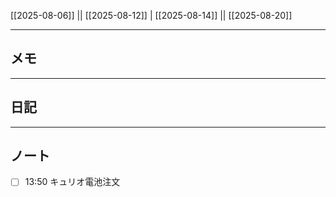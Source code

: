 [[2025-08-06]] || [[2025-08-12]] | [[2025-08-14]] || [[2025-08-20]]

---

## メモ

---

## 日記

---

## ノート
- [ ] 13:50 キュリオ電池注文 
